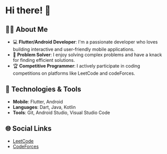 # Hi there! 👋

## 👨‍💻 About Me

- 💻 **Flutter/Android Developer**: I'm a passionate developer who loves building interactive and user-friendly mobile applications.
- 🧩 **Problem Solver**: I enjoy solving complex problems and have a knack for finding efficient solutions.
- 🏆 **Competitive Programmer**: I actively participate in coding competitions on platforms like LeetCode and codeForces.

## 🔧 Technologies & Tools

- **Mobile**: Flutter, Android
- **Languages**: Dart, Java, Kotlin
- **Tools**: Git, Android Studio, Visual Studio Code

## 🌐 Social Links

- [LeetCode](https://leetcode.com/vijaymehrotra/)
- [CodeForces](https://codeforces.com/profile/vijaymehrotra99)



<!--
**vijaymehrotra/vijaymehrotra** is a ✨ _special_ ✨ repository because its `README.md` (this file) appears on your GitHub profile.

Here are some ideas to get you started:

- 🔭 I’m currently working on ...
- 🌱 I’m currently learning ...
- 👯 I’m looking to collaborate on ...
- 🤔 I’m looking for help with ...
- 💬 Ask me about ...
- 📫 How to reach me: ...
- 😄 Pronouns: ...
- ⚡ Fun fact: ...
-->
